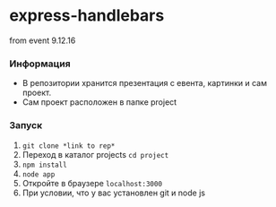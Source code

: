 # express-handlebars
from event 9.12.16

### Информация
- В репозитории хранится презентация с евента, картинки и сам проект.
- Сам проект расположен в папке project

### Запуск
1. `git clone *link to rep* `
2. Переход в каталог projects `cd project`
3. `npm install`
4. `node app`
5. Откройте в браузере `localhost:3000`
6. При условии, что у вас установлен git и node js
